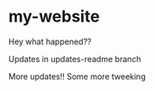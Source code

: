 # my-website

Hey what happened??

Updates in updates-readme branch

More updates!! Some more tweeking 
